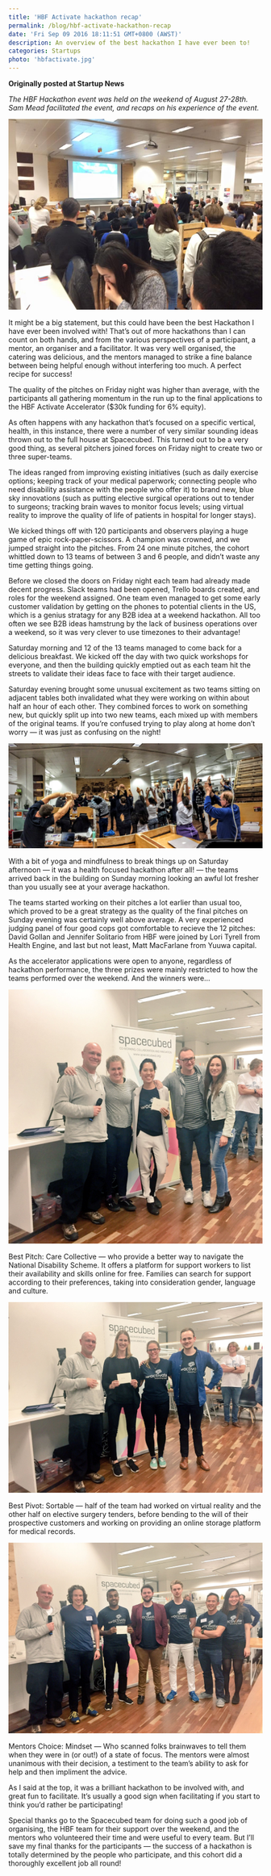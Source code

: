 ```yaml
---
title: 'HBF Activate hackathon recap'
permalink: /blog/hbf-activate-hackathon-recap
date: 'Fri Sep 09 2016 18:11:51 GMT+0800 (AWST)'
description: An overview of the best hackathon I have ever been to!
categories: Startups
photo: 'hbfactivate.jpg'
---
```


**Originally posted at Startup News**

_The HBF Hackathon event was held on the weekend of August 27-28th. Sam Mead facilitated the event, and recaps on his experience of the event._

![Running the HBF Activate Hackathon](/img/hbfactivate.jpg)

It might be a big statement, but this could have been the best Hackathon I have ever been involved with! That’s out of more hackathons than I can count on both hands, and from the various perspectives of a participant, a mentor, an organiser and a facilitator. It was very well organised, the catering was delicious, and the mentors managed to strike a fine balance between being helpful enough without interfering too much. A perfect recipe for success!

The quality of the pitches on Friday night was higher than average, with the participants all gathering momentum in the run up to the final applications to the HBF Activate Accelerator ($30k funding for 6% equity).

As often happens with any hackathon that’s focused on a specific vertical, health, in this instance, there were a number of very similar sounding ideas thrown out to the full house at Spacecubed. This turned out to be a very good thing, as several pitchers joined forces on Friday night to create two or three super-teams.

The ideas ranged from improving existing initiatives (such as daily exercise options; keeping track of your medical paperwork; connecting people who need disability assistance with the people who offer it) to brand new, blue sky innovations (such as putting elective surgical operations out to tender to surgeons; tracking brain waves to monitor focus levels; using virtual reality to improve the quality of life of patients in hospital for longer stays).

We kicked things off with 120 participants and observers playing a huge game of epic rock-paper-scissors. A champion was crowned, and we jumped straight into the pitches. From 24 one minute pitches, the cohort whittled down to 13 teams of between 3 and 6 people, and didn’t waste any time getting things going.

Before we closed the doors on Friday night each team had already made decent progress. Slack teams had been opened, Trello boards created, and roles for the weekend assigned. One team even managed to get some early customer validation by getting on the phones to potential clients in the US, which is a genius stratagy for any B2B idea at a weekend hackathon. All too often we see B2B ideas hamstrung by the lack of business operations over a weekend, so it was very clever to use timezones to their advantage!

Saturday morning and 12 of the 13 teams managed to come back for a delicious breakfast. We kicked off the day with two quick workshops for everyone, and then the building quickly emptied out as each team hit the streets to validate their ideas face to face with their target audience.

Saturday evening brought some unusual excitement as two teams sitting on adjacent tables both invalidated what they were working on within about half an hour of each other. They combined forces to work on something new, but quickly split up into two new teams, each mixed up with members of the original teams. If you’re confused trying to play along at home don’t worry — it was just as confusing on the night!

![Running the HBF Activate Hackathon](/img/hbf2.jpg)

With a bit of yoga and mindfulness to break things up on Saturday afternoon — it was a health focused hackathon after all! — the teams arrived back in the building on Sunday morning looking an awful lot fresher than you usually see at your average hackathon.

The teams started working on their pitches a lot earlier than usual too, which proved to be a great strategy as the quality of the final pitches on Sunday evening was certainly well above average. A very experienced judging panel of four good cops got comfortable to recieve the 12 pitches: David Gollan and Jennifer Solitario from HBF were joined by Lori Tyrell from Health Engine, and last but not least, Matt MacFarlane from Yuuwa capital.

As the accelerator applications were open to anyone, regardless of hackathon performance, the three prizes were mainly restricted to how the teams performed over the weekend. And the winners were…

![Running the HBF Activate Hackathon](/img/hbf3.jpg)

Best Pitch: Care Collective — who provide a better way to navigate the National Disability Scheme. It offers a platform for support workers to list their availability and skills online for free. Families can search for support according to their preferences, taking into consideration gender, language and culture.

![Running the HBF Activate Hackathon](/img/hbf4.jpg)

Best Pivot: Sortable — half of the team had worked on virtual reality and the other half on elective surgery tenders, before bending to the will of their prospective customers and working on providing an online storage platform for medical records.

![Running the HBF Activate Hackathon](/img/hbf5.jpg)

Mentors Choice: Mindset — Who scanned folks brainwaves to tell them when they were in (or out!) of a state of focus. The mentors were almost unanimous with their decision, a testiment to the team’s ability to ask for help and then impliment the advice.

As I said at the top, it was a brilliant hackathon to be involved with, and great fun to facilitate. It’s usually a good sign when facilitating if you start to think you’d rather be participating!

Special thanks go to the Spacecubed team for doing such a good job of organising, the HBF team for their support over the weekend, and the mentors who volunteered their time and were useful to every team. But I’ll save my final thanks for the participants — the success of a hackathon is totally determined by the people who participate, and this cohort did a thoroughly excellent job all round!
